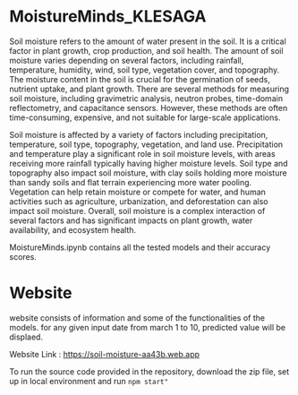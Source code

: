 # MoistureMinds_KLESAGA

Soil moisture refers to the amount of water present in the soil. It is a critical factor in plant growth, crop production, and soil health. The amount of soil moisture varies depending on several factors, including rainfall, temperature, humidity, wind, soil type, vegetation cover, and topography. The moisture content in the soil is crucial for the germination of seeds, nutrient uptake, and plant growth. There are several methods for measuring soil moisture, including gravimetric analysis, neutron probes, time-domain reflectometry, and capacitance sensors. However, these methods are often time-consuming, expensive, and not suitable for large-scale applications.

Soil moisture is affected by a variety of factors including precipitation, temperature, soil type, topography, vegetation, and land use. Precipitation and temperature play a significant role in soil moisture levels, with areas receiving more rainfall typically having higher moisture levels. Soil type and topography also impact soil moisture, with clay soils holding more moisture than sandy soils and flat terrain experiencing more water pooling. Vegetation can help retain moisture or compete for water, and human activities such as agriculture, urbanization, and deforestation can also impact soil moisture. Overall, soil moisture is a complex interaction of several factors and has significant impacts on plant growth, water availability, and ecosystem health.


MoistureMinds.ipynb contains all the tested models and their accuracy scores.

# Website
website consists of information and some of the functionalities of the models. for any given input date from march 1 to 10, predicted value will be displaed.

Website Link : https://soil-moisture-aa43b.web.app

To run the source code provided in the repository, download the zip file, set up in local environment and run 
`npm start"`


